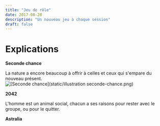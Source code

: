 ```yaml
---
title: "Jeu de rôle"
date: 2017-08-28
description: "Un nouveau jeu à chaque session"
draft: false
---
```


# Explications

**Seconde chance**

La nature a encore beaucoup à offrir à celles et ceux qui s'empare du nouveau présent.
![[Seconde chance](static/illustration seconde-chance.png)](https://seconde-chance.carrd.co/)


**2042**

L'homme est un animal social, chacun a ses raisons pour rester avec le groupe, ou pour le quitter.


**Astralia**



